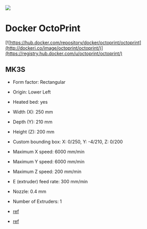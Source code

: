 ![](https://octoprint.org/assets/img/logo.png)

# Docker OctoPrint
[![https://hub.docker.com/repository/docker/octoprint/octoprint](http://dockeri.co/image/octoprint/octoprint/)](https://registry.hub.docker.com/u/octoprint/octoprint/)

## MK3S

- Form factor: Rectangular
- Origin: Lower Left
- Heated bed: yes
- Width (X): 250 mm
- Depth (Y): 210 mm
- Height (Z): 200 mm
- Custom bounding box: X: 0/250, Y: -4/210, Z: 0/200
- Maximum X speed: 6000 mm/min
- Maximum Y speed: 6000 mm/min
- Maximum Z speed: 200 mm/min
- E (extruder) feed rate: 300 mm/min
- Nozzle: 0.4 mm
- Number of Extruders: 1

- [ref](https://docs.juliaebert.com/3d-printing/octoprint)
- [ref](https://community.octoprint.org/t/known-printer-profiles-for-octoprint/3032/30)

